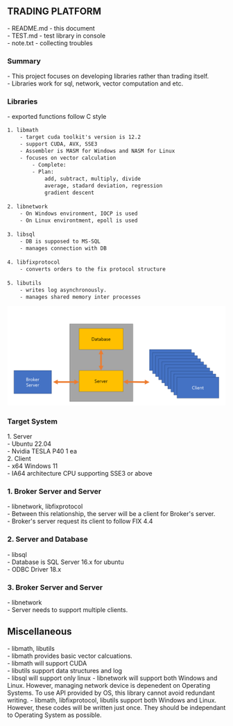 <h2>TRADING PLATFORM</h2>
    - README.md - this document<br>
    - TEST.md   - test library in console<br>
    - note.txt  - collecting troubles<br>

<h3>Summary</h3>
    - This project focuses on developing libraries rather than trading itself.<br>
    - Libraries work for sql, network, vector computation and etc.<br>

<h3>Libraries</h3>
    - exported functions follow C style<br>

    1. libmath
        - target cuda toolkit's version is 12.2
        - support CUDA, AVX, SSE3
        - Assembler is MASM for Windows and NASM for Linux
        - focuses on vector calculation
            - Complete:
            - Plan:
                add, subtract, multiply, divide
                average, stadard deviation, regression
                gradient descent

    2. libnetwork
        - On Windows environment, IOCP is used
        - On Linux environtment, epoll is used

    3. libsql
        - DB is supposed to MS-SQL
        - manages connection with DB

    4. libfixprotocol
        - converts orders to the fix protocol structure

    5. libutils
        - writes log asynchronously.
        - manages shared memory inter processes


![Architecture](https://github.com/frogkim/pictures/blob/main/trading_platform_00.png)
<h3>Target System</h3>
    1. Server <br>
    - Ubuntu 22.04<br>
    - Nvidia TESLA P40 1 ea<br>
    2. Client <br>
    - x64 Windows 11<br>
    - IA64 architecture CPU supporting SSE3 or above<br>
<h3>1. Broker Server and Server</h3>
    - libnetwork, libfixprotocol<br>
    - Between this relationship, the server will be a client for Broker's server.<br>
    - Broker's server request its client to follow FIX 4.4<br>
<h3>2. Server and Database</h3>
    - libsql<br>
    - Database is SQL Server 16.x for ubuntu<br>
    - ODBC Driver 18.x<br>
<h3>3. Broker Server and Server</h3>
    - libnetwork<br>
    - Server needs to support multiple clients.
    
<h2>Miscellaneous</h2>
    - libmath, libutils<br>
    - libmath provides basic vector calcuations.<br>
    - libmath will support CUDA<br>
    - libutils support data structures and log<br>
    - libsql will support only linux
    - libnetwork will support both Windows and Linux. However, managing network device is depenedent on Operating Systems. To use API provided by OS, this library cannot avoid redundant writing.
    - libmath, libfixprotocol, libutils support both Windows and Linux. However, these codes will be written just once. They should be independant to Operating System as possible.
